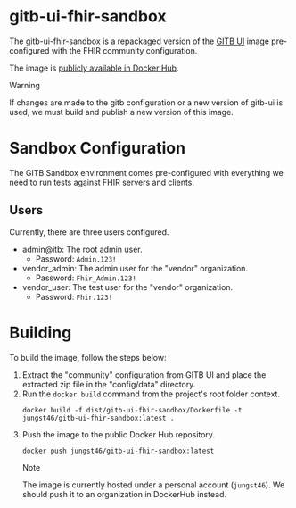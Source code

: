 # gitb-ui-fhir-sandbox

The gitb-ui-fhir-sandbox is a repackaged version of the [GITB UI](https://hub.docker.com/r/isaitb/gitb-ui) image
pre-configured with the FHIR community configuration.

The image is [publicly available in Docker Hub](https://hub.docker.com/r/jungst46/gitb-ui-fhir-sandbox).

> [!WARNING]
> If changes are made to the gitb configuration or a new version of gitb-ui is used, we must
> build and publish a new version of this image.

# Sandbox Configuration

The GITB Sandbox environment comes pre-configured with everything we need to run tests against FHIR servers and clients.

## Users

Currently, there are three users configured.

+ admin@itb: The root admin user.
    + Password: `Admin.123!`
+ vendor_admin: The admin user for the "vendor" organization.
    + Password: `Fhir_Admin.123!`
+ vendor_user: The test user for the "vendor" organization.
    + Password: `Fhir.123!`

# Building

To build the image, follow the steps below:

1. Extract the "community" configuration from GITB UI and place the extracted zip file in the "config/data" directory.
2. Run the `docker build` command from the project's root folder context.
    ```shell
    docker build -f dist/gitb-ui-fhir-sandbox/Dockerfile -t jungst46/gitb-ui-fhir-sandbox:latest .
    ```     
3. Push the image to the public Docker Hub repository.
    ```shell
    docker push jungst46/gitb-ui-fhir-sandbox:latest
    ```
   > [!NOTE]
   > The image is currently hosted under a personal account (`jungst46`).
   > We should push it to an organization in DockerHub instead.
